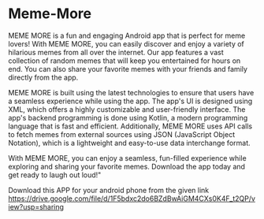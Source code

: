 # Meme-More
MEME MORE is a fun and engaging Android app that is perfect for meme lovers! With MEME MORE, you can easily discover and enjoy a variety of hilarious memes from all over the internet. Our app features a vast collection of random memes that will keep you entertained for hours on end. You can also share your favorite memes with your friends and family directly from the app.

MEME MORE is built using the latest technologies to ensure that users have a seamless experience while using the app. The app's UI is designed using XML, which offers a highly customizable and user-friendly interface. The app's backend programming is done using Kotlin, a modern programming language that is fast and efficient. Additionally, MEME MORE uses API calls to fetch memes from external sources using JSON (JavaScript Object Notation), which is a lightweight and easy-to-use data interchange format.

With MEME MORE, you can enjoy a seamless, fun-filled experience while exploring and sharing your favorite memes. Download the app today and get ready to laugh out loud!"

Download this APP for your android phone from the given link 
https://drive.google.com/file/d/1F5bdxc2do6BZdBwAiGM4CXs0K4F_t2QP/view?usp=sharing
